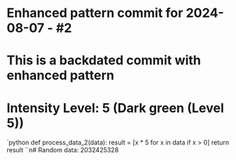 ﻿# Enhanced pattern commit for 2024-08-07 - #2
# This is a backdated commit with enhanced pattern
# Intensity Level: 5 (Dark green (Level 5))
`python
def process_data_2(data):
    result = [x * 5 for x in data if x > 0]
    return result
``n# Random data: 2032425328

